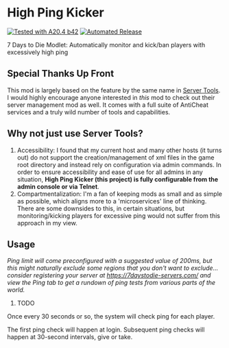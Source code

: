# High Ping Kicker

[![Tested with A20.4 b42](https://img.shields.io/badge/A20.4%20b42-tested-blue.svg)](https://7daystodie.com/) [![Automated Release](https://github.com/fatal-expedition/nerf-parkour/actions/workflows/main.yml/badge.svg)](https://github.com/jonathan-robertson/gmo-farming/actions/workflows/main.yml)

7 Days to Die Modlet: Automatically monitor and kick/ban players with excessively high ping

## Special Thanks Up Front

This mod is largely based on the feature by the same name in [Server Tools](https://github.com/dmustanger/7dtd-ServerTools). I would highly encourage anyone interested in *this* mod to check out their server management mod as well. It comes with a full suite of AntiCheat services and a truly wild number of tools and capabilities.

## Why not just use Server Tools?

1. Accessibility: I found that my current host and many other hosts (it turns out) do not support the creation/management of xml files in the game root directory and instead rely on configuration via admin commands. In order to ensure accessibility and ease of use for all admins in any situation, **High Ping Kicker (this project) is fully configurable from the admin console or via Telnet**.
2. Compartmentalization: I'm a fan of keeping mods as small and as simple as possible, which aligns more to a 'microservices' line of thinking. There are some downsides to this, in certain situations, but monitoring/kicking players for excessive ping would not suffer from this approach in my view.

## Usage

*Ping limit will come preconfigured with a suggested value of 200ms, but this might naturally exclude some regions that you don't want to exclude... consider registering your server at <https://7daystodie-servers.com/> and view the Ping tab to get a rundown of ping tests from various parts of the world.*

1. TODO

Once every 30 seconds or so, the system will check ping for each player.

The first ping check will happen at login. Subsequent ping checks will happen at 30-second intervals, give or take.
